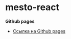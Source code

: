 # mesto-react

**Github pages**

* [Ссылка на Github pages](https://timabuev.github.io/mesto-react/)